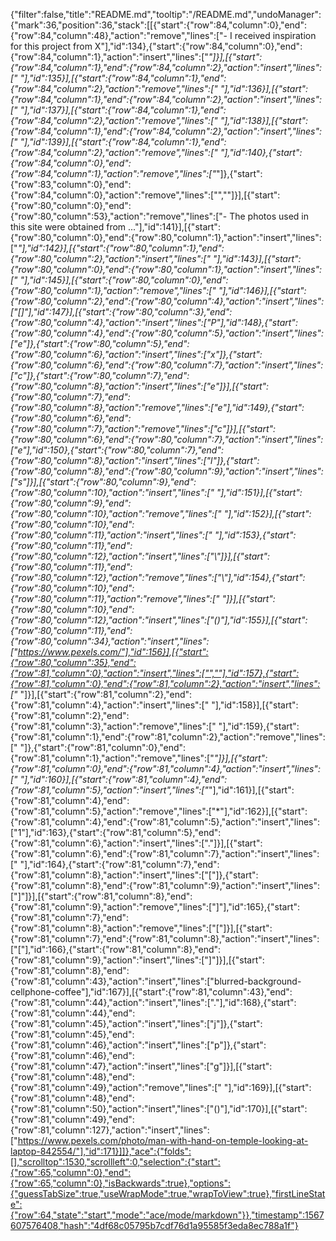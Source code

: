 {"filter":false,"title":"README.md","tooltip":"/README.md","undoManager":{"mark":36,"position":36,"stack":[[{"start":{"row":84,"column":0},"end":{"row":84,"column":48},"action":"remove","lines":["- I received inspiration for this project from X"],"id":134},{"start":{"row":84,"column":0},"end":{"row":84,"column":1},"action":"insert","lines":["*"]}],[{"start":{"row":84,"column":1},"end":{"row":84,"column":2},"action":"insert","lines":[" "],"id":135}],[{"start":{"row":84,"column":1},"end":{"row":84,"column":2},"action":"remove","lines":[" "],"id":136}],[{"start":{"row":84,"column":1},"end":{"row":84,"column":2},"action":"insert","lines":[" "],"id":137}],[{"start":{"row":84,"column":1},"end":{"row":84,"column":2},"action":"remove","lines":[" "],"id":138}],[{"start":{"row":84,"column":1},"end":{"row":84,"column":2},"action":"insert","lines":[" "],"id":139}],[{"start":{"row":84,"column":1},"end":{"row":84,"column":2},"action":"remove","lines":[" "],"id":140},{"start":{"row":84,"column":0},"end":{"row":84,"column":1},"action":"remove","lines":["*"]},{"start":{"row":83,"column":0},"end":{"row":84,"column":0},"action":"remove","lines":["",""]}],[{"start":{"row":80,"column":0},"end":{"row":80,"column":53},"action":"remove","lines":["- The photos used in this site were obtained from ..."],"id":141}],[{"start":{"row":80,"column":0},"end":{"row":80,"column":1},"action":"insert","lines":["*"],"id":142}],[{"start":{"row":80,"column":1},"end":{"row":80,"column":2},"action":"insert","lines":[" "],"id":143}],[{"start":{"row":80,"column":0},"end":{"row":80,"column":1},"action":"insert","lines":[" "],"id":145}],[{"start":{"row":80,"column":0},"end":{"row":80,"column":1},"action":"remove","lines":[" "],"id":146}],[{"start":{"row":80,"column":2},"end":{"row":80,"column":4},"action":"insert","lines":["[]"],"id":147}],[{"start":{"row":80,"column":3},"end":{"row":80,"column":4},"action":"insert","lines":["P"],"id":148},{"start":{"row":80,"column":4},"end":{"row":80,"column":5},"action":"insert","lines":["e"]},{"start":{"row":80,"column":5},"end":{"row":80,"column":6},"action":"insert","lines":["x"]},{"start":{"row":80,"column":6},"end":{"row":80,"column":7},"action":"insert","lines":["c"]},{"start":{"row":80,"column":7},"end":{"row":80,"column":8},"action":"insert","lines":["e"]}],[{"start":{"row":80,"column":7},"end":{"row":80,"column":8},"action":"remove","lines":["e"],"id":149},{"start":{"row":80,"column":6},"end":{"row":80,"column":7},"action":"remove","lines":["c"]}],[{"start":{"row":80,"column":6},"end":{"row":80,"column":7},"action":"insert","lines":["e"],"id":150},{"start":{"row":80,"column":7},"end":{"row":80,"column":8},"action":"insert","lines":["l"]},{"start":{"row":80,"column":8},"end":{"row":80,"column":9},"action":"insert","lines":["s"]}],[{"start":{"row":80,"column":9},"end":{"row":80,"column":10},"action":"insert","lines":[" "],"id":151}],[{"start":{"row":80,"column":9},"end":{"row":80,"column":10},"action":"remove","lines":[" "],"id":152}],[{"start":{"row":80,"column":10},"end":{"row":80,"column":11},"action":"insert","lines":[" "],"id":153},{"start":{"row":80,"column":11},"end":{"row":80,"column":12},"action":"insert","lines":["\\"]}],[{"start":{"row":80,"column":11},"end":{"row":80,"column":12},"action":"remove","lines":["\\"],"id":154},{"start":{"row":80,"column":10},"end":{"row":80,"column":11},"action":"remove","lines":[" "]}],[{"start":{"row":80,"column":10},"end":{"row":80,"column":12},"action":"insert","lines":["()"],"id":155}],[{"start":{"row":80,"column":11},"end":{"row":80,"column":34},"action":"insert","lines":["https://www.pexels.com/"],"id":156}],[{"start":{"row":80,"column":35},"end":{"row":81,"column":0},"action":"insert","lines":["",""],"id":157},{"start":{"row":81,"column":0},"end":{"row":81,"column":2},"action":"insert","lines":["* "]}],[{"start":{"row":81,"column":2},"end":{"row":81,"column":4},"action":"insert","lines":["  "],"id":158}],[{"start":{"row":81,"column":2},"end":{"row":81,"column":3},"action":"remove","lines":[" "],"id":159},{"start":{"row":81,"column":1},"end":{"row":81,"column":2},"action":"remove","lines":[" "]},{"start":{"row":81,"column":0},"end":{"row":81,"column":1},"action":"remove","lines":["*"]}],[{"start":{"row":81,"column":0},"end":{"row":81,"column":4},"action":"insert","lines":["    "],"id":160}],[{"start":{"row":81,"column":4},"end":{"row":81,"column":5},"action":"insert","lines":["*"],"id":161}],[{"start":{"row":81,"column":4},"end":{"row":81,"column":5},"action":"remove","lines":["*"],"id":162}],[{"start":{"row":81,"column":4},"end":{"row":81,"column":5},"action":"insert","lines":["1"],"id":163},{"start":{"row":81,"column":5},"end":{"row":81,"column":6},"action":"insert","lines":["."]}],[{"start":{"row":81,"column":6},"end":{"row":81,"column":7},"action":"insert","lines":[" "],"id":164},{"start":{"row":81,"column":7},"end":{"row":81,"column":8},"action":"insert","lines":["["]},{"start":{"row":81,"column":8},"end":{"row":81,"column":9},"action":"insert","lines":["]"]}],[{"start":{"row":81,"column":8},"end":{"row":81,"column":9},"action":"remove","lines":["]"],"id":165},{"start":{"row":81,"column":7},"end":{"row":81,"column":8},"action":"remove","lines":["["]}],[{"start":{"row":81,"column":7},"end":{"row":81,"column":8},"action":"insert","lines":["["],"id":166},{"start":{"row":81,"column":8},"end":{"row":81,"column":9},"action":"insert","lines":["]"]}],[{"start":{"row":81,"column":8},"end":{"row":81,"column":43},"action":"insert","lines":["blurred-background-cellphone-coffee"],"id":167}],[{"start":{"row":81,"column":43},"end":{"row":81,"column":44},"action":"insert","lines":["."],"id":168},{"start":{"row":81,"column":44},"end":{"row":81,"column":45},"action":"insert","lines":["j"]},{"start":{"row":81,"column":45},"end":{"row":81,"column":46},"action":"insert","lines":["p"]},{"start":{"row":81,"column":46},"end":{"row":81,"column":47},"action":"insert","lines":["g"]}],[{"start":{"row":81,"column":48},"end":{"row":81,"column":49},"action":"remove","lines":[" "],"id":169}],[{"start":{"row":81,"column":48},"end":{"row":81,"column":50},"action":"insert","lines":["()"],"id":170}],[{"start":{"row":81,"column":49},"end":{"row":81,"column":127},"action":"insert","lines":["https://www.pexels.com/photo/man-with-hand-on-temple-looking-at-laptop-842554/"],"id":171}]]},"ace":{"folds":[],"scrolltop":1530,"scrollleft":0,"selection":{"start":{"row":65,"column":0},"end":{"row":65,"column":0},"isBackwards":true},"options":{"guessTabSize":true,"useWrapMode":true,"wrapToView":true},"firstLineState":{"row":64,"state":"start","mode":"ace/mode/markdown"}},"timestamp":1567607576408,"hash":"4df68c05795b7cdf76d1a95585f3eda8ec788a1f"}